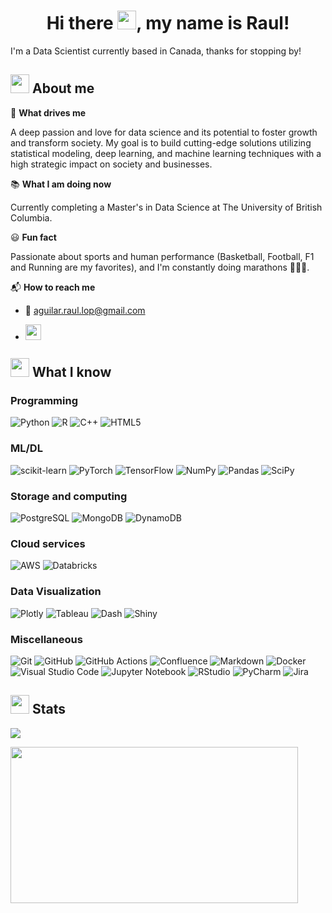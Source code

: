 <h1 align="center"> Hi there <img src="https://media.giphy.com/media/hvRJCLFzcasrR4ia7z/giphy.gif" width="30">, my name is Raul!</h1>

I'm a Data Scientist currently based in Canada, thanks for stopping by!

##  <img src=https://media.giphy.com/media/jdPMeyv9rn0hZHh8n9/giphy.gif width="30"> About me

🔭 **What drives me** 

A deep passion and love for data science and its potential to foster growth and transform society. My goal is to build cutting-edge solutions utilizing statistical modeling, deep learning, and machine learning techniques with a high strategic impact on society and businesses.

📚 **What I am doing now** 

Currently completing a Master's in Data Science at The University of British Columbia.

😃 **Fun fact** 

Passionate about sports and human performance (Basketball, Football, F1 and Running are my favorites), and I'm constantly doing marathons 🏃🏻‍♂️.

📬 **How to reach me** 

- 📩 aguilar.raul.lop@gmail.com
- <p><a href="https://www.linkedin.com/in/aguilar-raul/" target="_blank"><img src="https://img.shields.io/badge/-LinkedIn-0e76a8?style=for-the-badge&amp;logo=Linkedin&amp;logoColor=white" style="height:25px" /></a> 

##  <img src=https://media.giphy.com/media/KeUoFXwyzOksZrJ6D6/giphy.gif width="30"> What I know 
  
   
### Programming
![Python](https://img.shields.io/badge/python-%2314354C.svg?&style=for-the-badge&logo=python&logoColor=white)
![R](https://img.shields.io/badge/R-%23276DC3.svg?&style=for-the-badge&logo=r&logoColor=white)
![C++](https://img.shields.io/badge/c++-%2300599C.svg?style=for-the-badge&logo=c%2B%2B&logoColor=white)
![HTML5](https://img.shields.io/badge/html5-%23E34F26.svg?style=for-the-badge&logo=html5&logoColor=white)

### ML/DL
![scikit-learn](https://img.shields.io/badge/scikit--learn-%23F7931E.svg?style=for-the-badge&logo=scikit-learn&logoColor=white)
![PyTorch](https://img.shields.io/badge/PyTorch-%23EE4C2C.svg?style=for-the-badge&logo=PyTorch&logoColor=white)
![TensorFlow](https://img.shields.io/badge/TensorFlow-%23FF6F00.svg?style=for-the-badge&logo=TensorFlow&logoColor=white)
![NumPy](https://img.shields.io/badge/numpy-%23013243.svg?style=for-the-badge&logo=numpy&logoColor=white)
![Pandas](https://img.shields.io/badge/pandas-%23150458.svg?style=for-the-badge&logo=pandas&logoColor=white)
![SciPy](https://img.shields.io/badge/SciPy-%230C55A5.svg?style=for-the-badge&logo=scipy&logoColor=%white)

### Storage and computing
![PostgreSQL](https://img.shields.io/badge/postgres-%23316192.svg?style=for-the-badge&logo=postgresql&logoColor=white)
![MongoDB](https://img.shields.io/badge/MongoDB-%234ea94b.svg?style=for-the-badge&logo=mongodb&logoColor=white)
![DynamoDB](https://img.shields.io/badge/Amazon%20DynamoDB-4053D6?style=for-the-badge&logo=Amazon%20DynamoDB&logoColor=white)
 
### Cloud services
![AWS](https://img.shields.io/badge/AWS-%23FF9900.svg?style=for-the-badge&logo=amazon-aws&logoColor=white)
![Databricks](https://img.shields.io/badge/Databricks-FF3621?style=for-the-badge&logo=Databricks&logoColor=white)

### Data Visualization
![Plotly](https://img.shields.io/badge/Plotly-%233F4F75.svg?style=for-the-badge&logo=plotly&logoColor=white)
![Tableau](https://img.shields.io/badge/Tableau-E97627?style=for-the-badge&logo=Tableau&logoColor=white)
![Dash](https://img.shields.io/badge/Dash-008DE4?style=for-the-badge&logo=dash&logoColor=white)
![Shiny](https://img.shields.io/badge/Shiny-blue?style=for-the-badge&logo=RStudio&logoColor=white)

###  Miscellaneous
![Git](https://img.shields.io/badge/git%20-%23F05033.svg?&style=for-the-badge&logo=git&logoColor=white)
![GitHub](https://img.shields.io/badge/github%20-%23121011.svg?&style=for-the-badge&logo=github&logoColor=white)
![GitHub Actions](https://img.shields.io/badge/github%20actions%20-%232671E5.svg?&style=for-the-badge&logo=github%20actions&logoColor=white)
![Confluence](https://img.shields.io/badge/confluence-%23172BF4.svg?style=for-the-badge&logo=confluence&logoColor=white)
![Markdown](https://img.shields.io/badge/markdown-%23000000.svg?&style=for-the-badge&logo=markdown&logoColor=white)
![Docker](https://img.shields.io/badge/docker%20-%230db7ed.svg?&style=for-the-badge&logo=docker&logoColor=white)
![Visual Studio Code](https://img.shields.io/badge/-VSCode-007ACC?style=for-the-badge&logo=visual-studio-code&logoColor=white)
![Jupyter Notebook](https://img.shields.io/badge/Jupyter-F37626.svg?style=for-the-badge&logo=Jupyter&logoColor=white)
![RStudio](https://img.shields.io/badge/RStudio-4285F4?style=for-the-badge&logo=rstudio&logoColor=white)
![PyCharm](https://img.shields.io/badge/PyCharm-143?style=for-the-badge&logo=PyCharm&logoColor=black&color=black&labelColor=green)
![Jira](https://img.shields.io/badge/jira-%230A0FFF.svg?style=for-the-badge&logo=jira&logoColor=white)

##  <img src=https://media.giphy.com/media/cj87CxfRtrUifF3Ryk/giphy.gif width="30"> Stats  
 
<img src="https://github-readme-stats.vercel.app/api?username=AguilarRaul&show_icons=true&theme=dark"/>
  
  
<img src="https://github-readme-stats.vercel.app/api/top-langs?username=AguilarRaul&amp;show_icons=true&show_icons=true&theme=dark" style="height:250px; width:460px" /></p>
